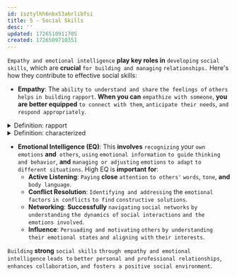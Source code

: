 ```yaml
---
id: isztylhh6nbx53ahrlibfsi
title: 5 - Social Skills
desc: ''
updated: 1726510911705
created: 1726509710351
---
```


`Empathy and emotional intelligence` **play key roles in** `developing` `social skills`, which are **crucial** `for building and managing` `relationships.` Here's how they contribute to effective social skills:

- **Empathy**: The `ability` `to understand and share` `the feelings of` `others` `helps` `in building` `rapport`. **When you can** `empathize with someone`, **you are better equipped** `to connect with them`, `anticipate their needs`, `and respond appropriately`.



<!-- start of 'rapport' section -->
<details>
    <summary>Definition: rapport</summary>

#
Rapport **is** `a positive` `connection or relationship` `between people`, **characterized by** `mutual trust`, `understanding`, **and** `good communication`. It's **when** `people` `feel comfortable` `with each other` **and** `can interact` `easily`.

---
</details>
<!-- end of 'rapport' section -->



<!-- start of 'characterized' section -->
<details>
    <summary>Definition: characterized</summary>

#
Characterized **means** `described or identified by` **certain** `features or qualities`. It's used `to explain` **the** `main` `traits or attributes of` `something`.

---
</details>
<!-- end of 'characterized' section -->



- **Emotional Intelligence (EQ)**: This **involves** `recognizing` your `own emotions` **and**` others`, `using` `emotional information` `to guide` `thinking and behavior`, **and** `managing or adjusting` `emotions` `to adapt` `to different situations`. High EQ is **important for**:
   - **Active Listening**: `Paying` **close** `attention` `to others'` `words`, `tone`, **and** `body language`.
   - **Conflict Resolution**: `Identifying and addressing` the `emotional factors` `in conflicts` `to find` `constructive solutions`.
   - **Networking**: **Successfully** `navigating` `social networks` `by understanding` `the dynamics of` `social interactions` `and the emotions involved`.
   - **Influence**: `Persuading and motivating` `others` `by understanding` `their emotional states` `and aligning with` `their interests`.

`Building` **strong** `social skills` `through empathy and emotional intelligence` `leads to` `better personal and professional relationships`, `enhances collaboration`, `and fosters a positive social environment`.